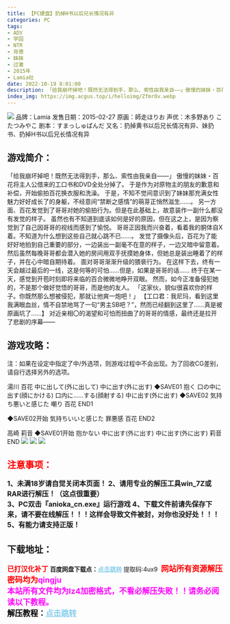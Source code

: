 ```yaml
---
title: 【PC硬盘】扔掉H书以后兄长情况有异
categories: PC
tags:
- ADV
- 学园
- NTR
- 背德
- 妹妹
- 过激
- 2015年
- Lamia社
date: 2022-10-19 8:01:00
description: 「给我崩坏掉吧！既然无法得到手，那么、索性由我亲自——」傲慢的妹妹・百花将主人公借来的工口书和DVD全处分掉了。于是作为对原物主的朋友的歉意和补偿，开始偷拍百花换衣服和洗澡。于是，不知不觉间意识到了妹妹那充满女性魅力好好成长了的身躯，不经意间“禁断之感情”的萌芽正悄然滋生……。
index_img: https://img.acgus.top/i/helloimg/ZfmrOv.webp
---
```

![](https://img.acgus.top/i/helloimg/ZfmrOv.webp)
品牌：Lamia
发售日期：2015-02-27
原画：師走ほりお
声优：木多野あり こたつみやこ
剧本：すまっしゅぱんだ
又名：扔掉黄书以后兄长情况有异、妹扔书、扔掉H书以后兄长情况有异

## 游戏简介：
「给我崩坏掉吧！既然无法得到手，那么、索性由我亲自——」
傲慢的妹妹・百花将主人公借来的工口书和DVD全处分掉了。
于是作为对原物主的朋友的歉意和补偿，开始偷拍百花换衣服和洗澡。
于是，不知不觉间意识到了妹妹那充满女性魅力好好成长了的身躯，不经意间“禁断之感情”的萌芽正悄然滋生……。
另一方面、百花发觉到了哥哥对她的偷拍行为。但是在此基础上，故意装作一副什么都没有发觉的样子。
虽然也有不知道到底该如何是好的原因，但在这之上，是因为察觉到了自己因哥哥的视线而感到了愉悦。
哥哥正因我而兴奋着，看着我的胴体自X着。不知道为什么想到这些自己就心跳不已……。
发觉了摄像头后，百花为了能好好地拍到自己重要的部分，一边装出一副毫不在意的样子，一边又暗中留意着。
然后虽然每晚哥哥都会潜入她的房间用双手抚摸她身体，但她总是装出睡着了的样子，并在心中暗自期待着。
面对哥哥渐渐升级的猥亵行为。
在这样下去，终有一天会越过最后的一线，这是何等的可怕……但是，如果是哥哥的话……
终于在某一天，感觉到开苞时刻即将来临的百合微微地睁开双眼。
然而，如今正准备侵犯她的，不是那个做好觉悟的哥哥，而是他的友人。
「这家伙，貌似很喜欢你的样子。你既然那么想被侵犯，那就让他爽一炮吧！」
【工口君：我尼玛，看到这里我满眼血丝，情不自禁地骂了一句“男主SB吧？”，然而已经翻到这里了……真是被原画坑了……】
对近亲相〇的渴望和可怕而扭曲了的哥哥的情感，最终还是拉开了悲剧的序幕——

## 游戏攻略：
注：如果在设定中指定了中/外选项，则游戏过程中不会出现。为了回收CG差别，请自行选择另外的选项。

湯川 百花
中に出して(外に出して)
中に出す(外に出す)
◆SAVE01
抱く
口の中に出す(顔にかける)
口内に……する(顔射する)
中に出す(外に出す)
◆SAVE02
気持ち悪いと感じた
嘲り
百花 END1

◆SAVE02开始
気持ちいいと感じた
罪悪感
百花 END2

高崎 莉音
◆SAVE01开始
抱かない
中に出す(外に出す)
中に出す(外に出す)
莉音 END
![](https://img.acgus.top/i/helloimg/ZfmVrE.webp)
![](https://img.acgus.top/i/helloimg/Zfmf1Y.webp)
![](https://img.acgus.top/i/helloimg/Zfmhl9.webp)






## <font color=#FF0000 >注意事项：</font>
<font size=3><b>1、未满18岁请自觉关闭本页面！
2、请用专业的解压工具win_7Z或RAR进行解压！（这点很重要）  
3、PC双击『anioka_cn.exe』运行游戏
4、下载文件前请先保存下来，请不要在线解压！！！这样会导致文件被封，对你也没好处！！！
5、有能力请支持正版！</b></font>

## 下载地址：
<font color=#FF0000 size=3>**已打汉化补丁**</font>
<b>百度网盘下载点：</b><a href="https://pan.baidu.com/s/14SpEOFhvVHTKxYgiVZFlGQ?pwd=4ux9" style="color: #87CEEB;"><b>点击跳转</b></a> 提取码:4ux9
<a style="padding: 0" href="https://post.qingju.org/AD/"><img style="max-width:100%" src="https://img.acgus.top/i/2024/07/478f689b8021d8d499ab43d21acf137a.gif" alt=""></a>
<b><font color=#FF0000 size=4>网站所有资源解压密码均为</b></font><b><font color=#FF00FF size=4>qingju</font><font color=#FF0000 ></font></b><br><b><font color=#FF00FF size=4>本站所有文件均为lz4加密格式，不看必解压失败！！请务必阅读以下教程。</b></font><br><b><font color=#000 size=4>解压教程：</b><a href="https://post.qingju.org/tutorial/000/" style="color: #87CEEB;"><b>点击跳转</b></a>